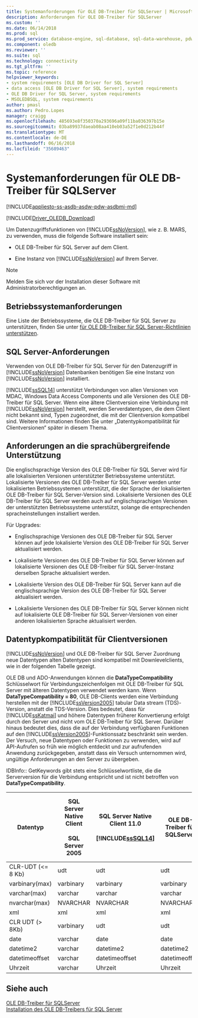 ```yaml
---
title: Systemanforderungen für OLE DB-Treiber für SQLServer | Microsoft Docs
description: Anforderungen für OLE DB-Treiber für SQLServer
ms.custom: ''
ms.date: 06/14/2018
ms.prod: sql
ms.prod_service: database-engine, sql-database, sql-data-warehouse, pdw
ms.component: oledb
ms.reviewer: ''
ms.suite: sql
ms.technology: connectivity
ms.tgt_pltfrm: ''
ms.topic: reference
helpviewer_keywords:
- system requirements [OLE DB Driver for SQL Server]
- data access [OLE DB Driver for SQL Server], system requirements
- OLE DB Driver for SQL Server, system requirements
- MSOLEDBSQL, system requirements
author: pmasl
ms.author: Pedro.Lopes
manager: craigg
ms.openlocfilehash: 485693e8f350370a293696a09f11ba036397b15e
ms.sourcegitcommit: 03ba89937daeab08aa410eb03a52f1e0d212b44f
ms.translationtype: MT
ms.contentlocale: de-DE
ms.lasthandoff: 06/16/2018
ms.locfileid: "35689463"
---
```

# <a name="system-requirements-for-ole-db-driver-for-sql-server"></a>Systemanforderungen für OLE DB-Treiber für SQLServer
[!INCLUDE[appliesto-ss-asdb-asdw-pdw-asdbmi-md](../../includes/appliesto-ss-asdb-asdw-pdw-asdbmi-md.md)]

[!INCLUDE[Driver_OLEDB_Download](../../includes/driver_oledb_download.md)]

  Um Datenzugriffsfunktionen von [!INCLUDE[ssNoVersion](../../includes/ssnoversion-md.md)], wie z. B. MARS, zu verwenden, muss die folgende Software installiert sein:  

-   OLE DB-Treiber für SQL Server auf dem Client.  

-   Eine Instanz von [!INCLUDE[ssNoVersion](../../includes/ssnoversion-md.md)] auf Ihrem Server.   

> [!NOTE]  
>  Melden Sie sich vor der Installation dieser Software mit Administratorberechtigungen an.  

## <a name="operating-system-requirements"></a>Betriebssystemanforderungen  
 Eine Liste der Betriebssysteme, die OLE DB-Treiber für SQL Server zu unterstützen, finden Sie unter [für OLE DB-Treiber für SQL Server-Richtlinien unterstützen](../oledb/applications/support-policies-for-oledb-driver-for-sql-server.md).  

## <a name="sql-server-requirements"></a>SQL Server-Anforderungen  
 Verwenden von OLE DB-Treiber für SQL Server für den Datenzugriff in [!INCLUDE[ssNoVersion](../../includes/ssnoversion-md.md)] Datenbanken benötigen Sie eine Instanz von [!INCLUDE[ssNoVersion](../../includes/ssnoversion-md.md)] installiert.  

 [!INCLUDE[ssSQL14](../../includes/sssql14-md.md)] unterstützt Verbindungen von allen Versionen von MDAC, Windows Data Access Components und alle Versionen des OLE DB-Treiber für SQL Server. Wenn eine ältere Clientversion eine Verbindung mit [!INCLUDE[ssNoVersion](../../includes/ssnoversion-md.md)] herstellt, werden Serverdatentypen, die dem Client nicht bekannt sind, Typen zugeordnet, die mit der Clientversion kompatibel sind. Weitere Informationen finden Sie unter „Datentypkompatibilität für Clientversionen“ später in diesem Thema.  

## <a name="cross-language-requirements"></a>Anforderungen an die sprachübergreifende Unterstützung  
 Die englischsprachige Version des OLE DB-Treiber für SQL Server wird für alle lokalisierten Versionen unterstützter Betriebssysteme unterstützt. Lokalisierte Versionen des OLE DB-Treiber für SQL Server werden unter lokalisierten Betriebssystemen unterstützt, die der Sprache der lokalisierten OLE DB-Treiber für SQL Server-Version sind. Lokalisierte Versionen des OLE DB-Treiber für SQL Server werden auch auf englischsprachigen Versionen der unterstützten Betriebssysteme unterstützt, solange die entsprechenden spracheinstellungen installiert werden.  

 Für Upgrades:  

-   Englischsprachige Versionen des OLE DB-Treiber für SQL Server können auf jede lokalisierte Version des OLE DB-Treiber für SQL Server aktualisiert werden.  

-   Lokalisierte Versionen des OLE DB-Treiber für SQL Server können auf lokalisierte Versionen des OLE DB-Treiber für SQL Server-Instanz derselben Sprache aktualisiert werden.  

-   Lokalisierte Version des OLE DB-Treiber für SQL Server kann auf die englischsprachige Version des OLE DB-Treiber für SQL Server aktualisiert werden.  

-   Lokalisierte Versionen des OLE DB-Treiber für SQL Server können nicht auf lokalisierte OLE DB-Treiber für SQL Server-Versionen von einer anderen lokalisierten Sprache aktualisiert werden.  

## <a name="data-type-compatibility-for-client-versions"></a>Datentypkompatibilität für Clientversionen  
 [!INCLUDE[ssNoVersion](../../includes/ssnoversion-md.md)] und OLE DB-Treiber für SQL Server Zuordnung neue Datentypen alten Datentypen sind kompatibel mit Downlevelclients, wie in der folgenden Tabelle gezeigt.  

 OLE DB und ADO-Anwendungen können die **DataTypeCompatibility** Schlüsselwort für Verbindungszeichenfolgen mit OLE DB-Treiber für SQL Server mit älteren Datentypen verwendet werden kann. Wenn **DataTypeCompatibility = 80**, OLE DB-Clients werden eine Verbindung herstellen mit der [!INCLUDE[ssVersion2005](../../includes/ssversion2005-md.md)] tabular Data stream (TDS)-Version, anstatt die TDS-Version. Dies bedeutet, dass für [!INCLUDE[ssKatmai](../../includes/sskatmai-md.md)] und höhere Datentypen früherer Konvertierung erfolgt durch den Server und nicht vom OLE DB-Treiber für SQL Server. Darüber hinaus bedeutet dies, dass die auf der Verbindung verfügbaren Funktionen auf den  [!INCLUDE[ssVersion2005](../../includes/ssversion2005-md.md)]-Funktionssatz beschränkt sein werden. Der Versuch, neue Datentypen oder Funktionen zu verwenden, wird auf API-Aufrufen so früh wie möglich entdeckt und zur aufrufenden Anwendung zurückgegeben, anstatt dass ein Versuch unternommen wird, ungültige Anforderungen an den Server zu übergeben.   


 IDBInfo:: GetKeywords gibt stets eine Schlüsselwortliste, die die Serverversion für die Verbindung entspricht und ist nicht betroffen von **DataTypeCompatibility**.  

|Datentyp|SQL Server Native Client<br /><br />SQL Server 2005|SQL Server Native Client 11.0<br /><br /> [!INCLUDE[ssSQL14](../../includes/sssql14-md.md)]|OLE DB-Treiber für SQLServer|Windows Data Access Components, MDAC und<br /><br /> OLE DB-Treiber für SQL Server OLE DB-Anwendungen mit DataTypeCompatibility = 80|  
|---------------|--------------------------------------------------|-------------------------------------------------------------|-------------------------------------------------------------|-------------------------------------------------------------------------------------------------------------------------------|  
|CLR-UDT (\<= 8 Kb)|udt|udt|udt|Varbinary|  
|varbinary(max)|varbinary|varbinary|varbinary|image|  
|varchar(max)|varchar|varchar|varchar|Textmodus|  
|nvarchar(max)|NVARCHAR|NVARCHAR|NVARCHAR|Ntext|  
|xml|xml|xml|xml|Ntext|  
|CLR UDT (> 8Kb)|varbinary|udt|udt|image|  
|date|varchar|date|date|Varchar|  
|datetime2|varchar|datetime2|datetime2|Varchar|  
|datetimeoffset|varchar|datetimeoffset|datetimeoffset|Varchar|  
|Uhrzeit|varchar|Uhrzeit|Uhrzeit|Varchar|  

## <a name="see-also"></a>Siehe auch  
 [OLE DB-Treiber für SQLServer](../oledb/oledb-driver-for-sql-server.md)   
 [Installation des OLE DB-Treibers für SQL Server](../oledb/applications/installing-oledb-driver-for-sql-server.md)  
